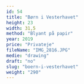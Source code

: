 ```yaml
---
id: 54
title: "Børn i Vesterhavet"
height: 23
width: 31,5
method: "Blyant på papir"
year: 2019
price: "Privateje"
fileName: "IMG_2816.JPG"
medie: "drawing"
draft: "no"
slug: "boern-i-vesterhavet"
weight: "290"
---
```

